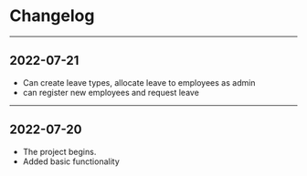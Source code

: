 # Changelog

------
## 2022-07-21
- Can create leave types, allocate leave to employees as admin
- can register new employees and request leave
------
## 2022-07-20
- The project begins.
- Added basic functionality